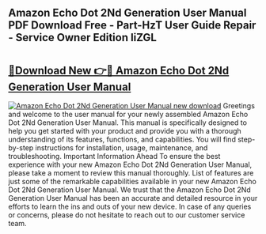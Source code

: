 ## Amazon Echo Dot 2Nd Generation User Manual PDF Download Free - Part-HzT User Guide Repair - Service Owner Edition IiZGL

# <h2><a href="http://bc41055.oget.top/?id=Amazon+Echo+Dot+2Nd+Generation+User+Manual">🔗Download New 👉🔴 Amazon Echo Dot 2Nd Generation User Manual</a></h2>

[![Amazon Echo Dot 2Nd Generation User Manual new download](https://i.imgur.com/5g1atiW.png)](http://bc41055.oget.top/?id=Amazon+Echo+Dot+2Nd+Generation+User+Manual)
Greetings and welcome to the user manual for your newly assembled Amazon Echo Dot 2Nd Generation User Manual. This manual is specifically designed to help you get started with your product and provide you with a thorough understanding of its features, functions, and capabilities. You will find step-by-step instructions for installation, usage, maintenance, and troubleshooting. Important Information Ahead To ensure the best experience with your new Amazon Echo Dot 2Nd Generation User Manual, please take a moment to review this manual thoroughly. List of features are just some of the remarkable capabilities available in your new Amazon Echo Dot 2Nd Generation User Manual. We trust that the Amazon Echo Dot 2Nd Generation User Manual has been an accurate and detailed resource in your efforts to learn the ins and outs of your new device. In case of any queries or concerns, please do not hesitate to reach out to our customer service team.
